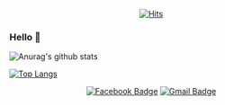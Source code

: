 <div align=center>

[![Hits](https://hits.seeyoufarm.com/api/count/incr/badge.svg?url=https%3A%2F%2Fgithub.com%2FAhnChaewon)](https://hits.seeyoufarm.com)

</div>

### Hello 🔔

![Anurag's github stats](https://github-readme-stats.vercel.app/api?username=AhnChaewon&bg_color=30,e96443,904e95&title_color=fff&text_color=fff)

[![Top Langs](https://github-readme-stats.vercel.app/api/top-langs/?username=AhnChaewon)](https://github.com/AhnChaewon/github-readme-stats)


<div align=center>
  
[![Facebook Badge](https://img.shields.io/badge/-Facebook-1877f2?style=flat-square&logo=facebook&logoColor=white&link=https://www.facebook.com/profile.php?id=100034893938169)](https://www.facebook.com/profile.php?id=100036020954491) 
[![Gmail Badge](https://img.shields.io/badge/-Gmail-d14836?style=flat-square&logo=Gmail&logoColor=white&link=mailto:haribro2003@gmail.com)](mailto:chaewona0@@gmail.com)
</div>
